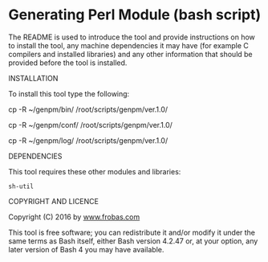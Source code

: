Generating Perl Module (bash script)
================================================================================

The README is used to introduce the tool and provide instructions on
how to install the tool, any machine dependencies it may have (for
example C compilers and installed libraries) and any other information
that should be provided before the tool is installed.

INSTALLATION

To install this tool type the following:

   cp -R ~/genpm/bin/   /root/scripts/genpm/ver.1.0/

   cp -R ~/genpm/conf/  /root/scripts/genpm/ver.1.0/

   cp -R ~/genpm/log/   /root/scripts/genpm/ver.1.0/


DEPENDENCIES

This tool requires these other modules and libraries:

  	sh-util

COPYRIGHT AND LICENCE

Copyright (C) 2016 by www.frobas.com

This tool is free software; you can redistribute it and/or modify
it under the same terms as Bash itself, either Bash version 4.2.47 or,
at your option, any later version of Bash 4 you may have available.
